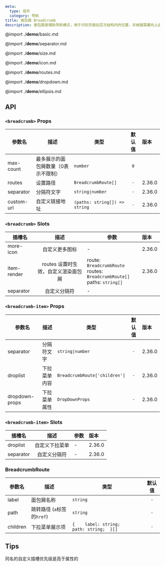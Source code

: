 ```yaml
meta:
  type: 组件
  category: 导航
title: 面包屑 Breadcrumb
description: 面包屑是辅助导航模式，用于识别页面在层次结构内的位置，并根据需要向上返回。
```

@import ./__demo__/basic.md

@import ./__demo__/separator.md

@import ./__demo__/size.md

@import ./__demo__/icon.md

@import ./__demo__/routes.md

@import ./__demo__/dropdown.md

@import ./__demo__/ellipsis.md

## API


### `<breadcrumb>` Props

|参数名|描述|类型|默认值|版本|
|---|---|---|:---:|:---|
|max-count|最多展示的面包屑数量（0表示不限制）|`number`|`0`||
|routes|设置路径|`BreadcrumbRoute[]`|`-`|2.36.0|
|separator|分隔符文字|`string\|number`|`-`|2.36.0|
|custom-url|自定义链接地址|`(paths: string[]) => string`|`-`|2.36.0|
### `<breadcrumb>` Slots

|插槽名|描述|参数|版本|
|---|:---:|---|:---|
|more-icon|自定义更多图标|-|2.36.0|
|item-render|routes 设置时生效，自定义渲染面包屑|route: `BreadcrumbRoute`<br>routes: `BreadcrumbRoute[]`<br>paths: `string[]`|2.36.0|
|separator|自定义分隔符|-||




### `<breadcrumb-item>` Props

|参数名|描述|类型|默认值|版本|
|---|---|---|:---:|:---|
|separator|分隔符文字|`string\|number`|`-`|2.36.0|
|droplist|下拉菜单内容|`BreadcrumbRoute['children']`|`-`|2.36.0|
|dropdown-props|下拉菜单属性|`DropDownProps`|`-`|2.36.0|
### `<breadcrumb-item>` Slots

|插槽名|描述|参数|版本|
|---|:---:|---|:---|
|droplist|自定义下拉菜单|-|2.36.0|
|separator|自定义分隔符|-|2.36.0|




### BreadcrumbRoute

|参数名|描述|类型|默认值|
|---|---|---|:---:|
|label|面包屑名称|`string`|`-`|
|path|跳转路径 (`a`标签的`href`)|`string`|`-`|
|children|下拉菜单展示项|`{    label: string;    path: string;  }[]`|`-`|



## Tips

同名的自定义插槽优先级是高于属性的

